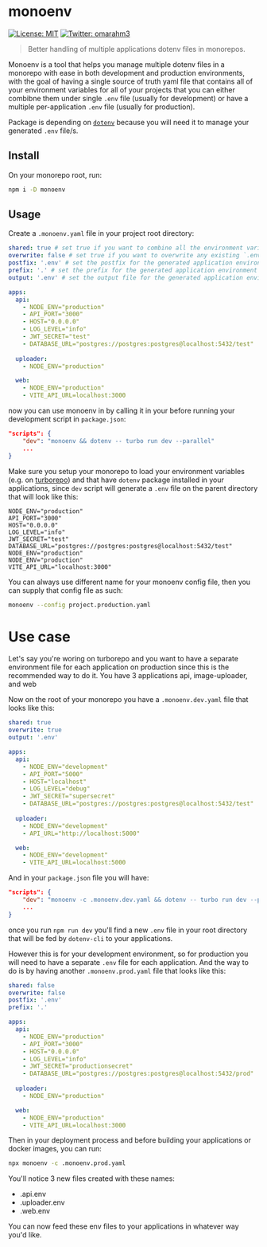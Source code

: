 # monoenv
[![License: MIT](https://img.shields.io/badge/License-MIT-yellow.svg)](./LICENSE)
[![Twitter: omarahm3](https://img.shields.io/twitter/follow/omarahm3.svg?style=social)](https://twitter.com/omarahm3)

> Better handling of multiple applications dotenv files in monorepos.

Monoenv is a tool that helps you manage multiple dotenv files in a monorepo with ease in both development and production environments, with the goal of having a single source of truth yaml file that contains all of your environment variables for all of your projects that you can either combibne them under single `.env` file (usually for development) or have a multiple per-application `.env` file (usually for production).

Package is depending on [`dotenv`](https://github.com/motdotla/dotenv) because you will need it to manage your generated `.env` file/s.

## Install

On your monorepo root, run:

```bash
npm i -D monoenv
```

## Usage

Create a `.monoenv.yaml` file in your project root directory:

```yaml
shared: true # set true if you want to combine all the environment variables in a single `.env` file
overwrite: false # set true if you want to overwrite any existing `.env` file/s
postfix: '.env' # set the postfix for the generated application environment file
prefix: '.' # set the prefix for the generated application environment file
output: '.env' # set the output file for the generated application environment file, this works only with 'shared' option set to true

apps:
  api:
    - NODE_ENV="production"
    - API_PORT="3000"
    - HOST="0.0.0.0"
    - LOG_LEVEL="info"
    - JWT_SECRET="test"
    - DATABASE_URL="postgres://postgres:postgres@localhost:5432/test"
    
  uploader:
    - NODE_ENV="production"

  web:
    - NODE_ENV="production"
    - VITE_API_URL=localhost:3000
```

now you can use monoenv in by calling it in your before running your development script in `package.json`:

```json
"scripts": {
    "dev": "monoenv && dotenv -- turbo run dev --parallel"
    ...
}
```

Make sure you setup your monorepo to load your environment variables (e.g. on [turborepo](https://turbo.build/repo/docs/handbook/environment-variables)) and that have `dotenv` package installed in your applications, since `dev` script will generate a `.env` file on the parent directory that will look like this:

```
NODE_ENV="production"
API_PORT="3000"
HOST="0.0.0.0"
LOG_LEVEL="info"
JWT_SECRET="test"
DATABASE_URL="postgres://postgres:postgres@localhost:5432/test"
NODE_ENV="production"
NODE_ENV="production"
VITE_API_URL="localhost:3000"
```

You can always use different name for your monoenv config file, then you can supply that config file as such:

```bash
monoenv --config project.production.yaml
```

# Use case

Let's say you're woring on turborepo and you want to have a separate environment file for each application on production since this is the recommended way to do it. You have 3 applications api, image-uploader, and web

Now on the root of your monorepo you have a `.monoenv.dev.yaml` file that looks like this:

```yaml
shared: true
overwrite: true
output: '.env'

apps:
  api:
    - NODE_ENV="development"
    - API_PORT="5000"
    - HOST="localhost"
    - LOG_LEVEL="debug"
    - JWT_SECRET="supersecret"
    - DATABASE_URL="postgres://postgres:postgres@localhost:5432/test"
    
  uploader:
    - NODE_ENV="development"
    - API_URL="http://localhost:5000"

  web:
    - NODE_ENV="development"
    - VITE_API_URL=localhost:5000
```

And in your `package.json` file you will have:

```json
"scripts": {
    "dev": "monoenv -c .monoenv.dev.yaml && dotenv -- turbo run dev --parallel",
    ...
}
```

once you run `npm run dev` you'll find a new `.env` file in your root directory that will be fed by `dotenv-cli` to your applications.

However this is for your development environment, so for production you will need to have a separate `.env` file for each application. And the way to do is by having another `.monoenv.prod.yaml` file that looks like this:

```yaml
shared: false
overwrite: false
postfix: '.env'
prefix: '.'

apps:
  api:
    - NODE_ENV="production"
    - API_PORT="3000"
    - HOST="0.0.0.0"
    - LOG_LEVEL="info"
    - JWT_SECRET="productionsecret"
    - DATABASE_URL="postgres://postgres:postgres@localhost:5432/prod"
    
  uploader:
    - NODE_ENV="production"

  web:
    - NODE_ENV="production"
    - VITE_API_URL=localhost:3000
```

Then in your deployment process and before building your applications or docker images, you can run:

```bash
npx monoenv -c .monoenv.prod.yaml
```

You'll notice 3 new files created with these names:

- .api.env
- .uploader.env
- .web.env

You can now feed these env files to your applications in whatever way you'd like.
